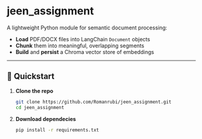# jeen_assignment

A lightweight Python module for semantic document processing:  
- **Load** PDF/DOCX files into LangChain `Document` objects  
- **Chunk** them into meaningful, overlapping segments  
- **Build** and **persist** a Chroma vector store of embeddings  

---

## 🚀 Quickstart

1. **Clone the repo**  
   ```bash
   git clone https://github.com/Romanrubi/jeen_assignment.git
   cd jeen_assignment

2. **Download dependecies**
   ```bash
   pip install -r requirements.txt

   
